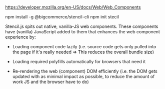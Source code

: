 
https://developer.mozilla.org/en-US/docs/Web/Web_Components

npm install -g @bigcommerce/stencil-cli
npm init stecil

Stencil.js spits out native, vanilla-JS web components.
These components have (vanilla) JavaScript added to them that enhances the web component experience by:

- Loading component code lazily (i.e. source code gets only pulled into the page if it's really needed => 
    This reduces the overall bundle size)

- Loading required polyfills automatically for browsers that need it

- Re-rendering the web (component) DOM efficiently (i.e. the DOM gets updated with as minimal impact as possible, 
    to reduce the amount of work JS and the browser have to do)
    
